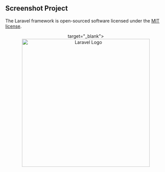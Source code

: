 ## Screenshot Project
The Laravel framework is open-sourced software licensed under the [MIT license](https://opensource.org/licenses/MIT).
<p align="center">target="_blank"><img src="https://raw.githubusercontent.com/laravel/art/master/logo-lockup/5%20SVG/2%20CMYK/1%20Full%20Color/laravel-logolockup-cmyk-red.svg" width="400" alt="Laravel Logo"></p>
